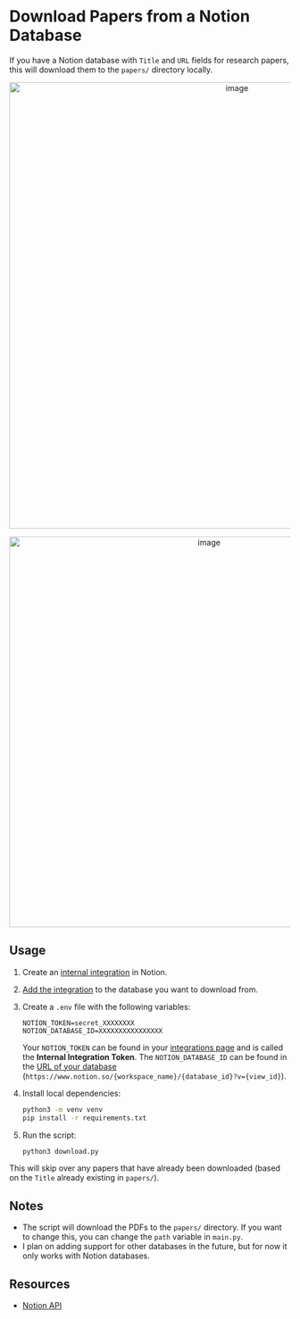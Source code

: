 # Download Papers from a Notion Database
If you have a Notion database with `Title` and `URL` fields for research papers, this will download them to the `papers/` directory locally.
<p align="center">
  <img width="800" alt="image" src="https://user-images.githubusercontent.com/47067154/209739153-814b31ac-d2e8-4b80-b622-ee0ae607019f.png">
</p>
<p align="center">
  <img width="700" alt="image" src="https://user-images.githubusercontent.com/47067154/210903470-3a52aa5c-30b1-48fd-8de3-914d86430dcc.png">
</p>

## Usage
1. Create an [internal integration](https://www.notion.so/help/create-integrations-with-the-notion-api) in Notion.

2. [Add the integration](https://www.notion.so/help/add-and-manage-connections-with-the-api#add-connections-to-pages) to the database you want to download from.

3. Create a `.env` file with the following variables:

    ```
    NOTION_TOKEN=secret_XXXXXXXX
    NOTION_DATABASE_ID=XXXXXXXXXXXXXXXX
    ```
    Your `NOTION_TOKEN` can be found in your [integrations page](https://www.notion.so/my-integrations) and is called the **Internal Integration Token**. The `NOTION_DATABASE_ID` can be found in the [URL of your database](https://www.notion.so/my-integrations) (`https://www.notion.so/{workspace_name}/{database_id}?v={view_id}`).

4. Install local dependencies:

    ```bash
    python3 -m venv venv
    pip install -r requirements.txt
    ```

5. Run the script:

    ```bash
    python3 download.py
    ```

This will skip over any papers that have already been downloaded (based on the `Title` already existing in `papers/`).

## Notes
- The script will download the PDFs to the `papers/` directory. If you want to change this, you can change the `path` variable in `main.py`.
- I plan on adding support for other databases in the future, but for now it only works with Notion databases.

## Resources
- [Notion API](https://developers.notion.com/)